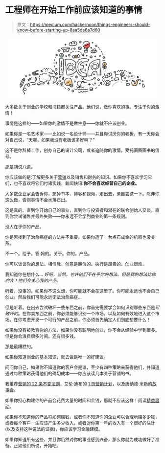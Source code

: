 # 工程师在开始工作前应该知道的事情

> 原文：<https://medium.com/hackernoon/things-engineers-should-know-before-starting-up-8aa5da6a7d60>

![](img/caba4d8e738109bcda60d95d37435394.png)

大多数关于创业的学校和书籍都关注产品。他们说，做你喜欢的事。专注于你的激情！

事情是这样的——如果你的激情不是做生意——你就不应该创业。

如果你是一名艺术家——比如说一名设计师——并且你讨厌你的老板，有一天你会对自己说，“天哪，如果我没有老板该多好啊？”

这不是你辞掉工作，创办自己的设计公司，或者追随你的激情，受托画图画书的信号。

那是胡说八道。

你应该做的是:了解更多关于[营销](https://hackernoon.com/tagged/marketing)以及销售和财务的知识。如果你不喜欢学习它们，也不喜欢将它们付诸实践，新闻快讯:**你不会喜欢经营自己的企业。**

大多数企业家会告诉你，忘掉书本、博客和视频，走出去，亲自尝试一下。除非你这么做，否则事情不会水落石出。

这是真的。直到你开始自己的事业，直到你与投资者和潜在的联合创始人交谈，直到你尝试销售并最终失败——你永远不会学到商业的第一条规则。

没人在乎你的产品。

你是否找到了治愈癌症的方法并不重要。如果你造了一台点石成金的机器也没关系。

不一个。给予。答:妈的。关于。你的。产品。

你可以谈谈你的想法。相信我。创意是廉价的。执行是昂贵的。创业很难。

我知道你在想什么… *好吧，当然，也许他们不在乎你的想法。但是我的想法比你的大！他们会关心我的产品。*

听着，没事的。如果你不这么想，你可能就不会在这里了。你可能永远也不会自己创业。然后我们可能永远无法治愈癌症…

但是听着。在出去尝试破坏一些东西之前，你首先需要学会如何识别哪些东西是*可破坏的*。在你卖东西之前，你必须能够识别一个市场，以及如何有效地进入这个市场。在你考虑开发一个可行的产品之前，你必须首先确定人们到底想要什么！

如果你没有被教育你的方法，如果你没有聪明地创业，你不会从经验中学到很多。但是你会浪费很多时间。还有很多钱。

那是最糟糕的。

如果你知道创业的基本知识，就去做是唯一的好建议。

问问你自己，如果你不知道你的客户会是谁，至少有四种策略来获得他们，并知道通过每种策略获得他们的确切成本——你应该读几本关于营销的书。

我推荐[营销的 22 条不变法则](https://www.goodreads.com/book/show/33449.The_22_Immutable_Laws_of_Marketing)，艾伦·迪布的 [1 页营销计划](https://www.goodreads.com/book/show/41943000-the-1-page-marketing-plan?ac=1&from_search=true)，以及唐纳德·米勒的[故事会](https://www.goodreads.com/book/show/34460583-building-a-storybrand?ac=1&from_search=true)。

如果你担心构建你的产品会花费大量的时间和金钱，那就不应该这样！阅读[精益启动](https://www.goodreads.com/book/show/10127019-the-lean-startup?ac=1&from_search=true)。

如果你不知道你的产品将如何赚钱，或者你不知道你的企业可以合理地赚多少钱，或者每个客户一生应该产生多少收入，或者对你第一年的收入有一个很好的估计(以及支持这种说法的证据)，你应该学习金融建模。

如果你知道所有这些，并且你仍然对你的事业感到兴奋，那么你就为成功做好了准备。正如他们所说，开始吧。